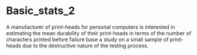# Basic_stats_2
A manufacturer of print-heads for personal computers is interested in estimating the mean durability of their print-heads in terms of the number of characters printed before failure base a study on a small sample of print-heads due to the destructive nature of the testing process.
